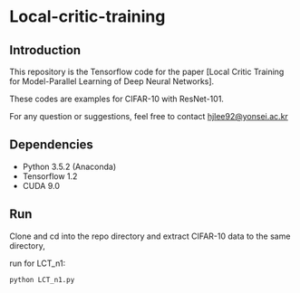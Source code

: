 # Local-critic-training
## Introduction

This repository is the Tensorflow code for the paper [Local Critic Training for Model-Parallel Learning of Deep Neural Networks]. 

These codes are examples for CIFAR-10 with ResNet-101.

For any question or suggestions, feel free to contact hjlee92@yonsei.ac.kr

## Dependencies

* Python 3.5.2 (Anaconda)
* Tensorflow 1.2
* CUDA 9.0


## Run

Clone and cd into the repo directory and extract CIFAR-10 data to the same directory, 

run for LCT_n1: 
```
python LCT_n1.py 
``` 




